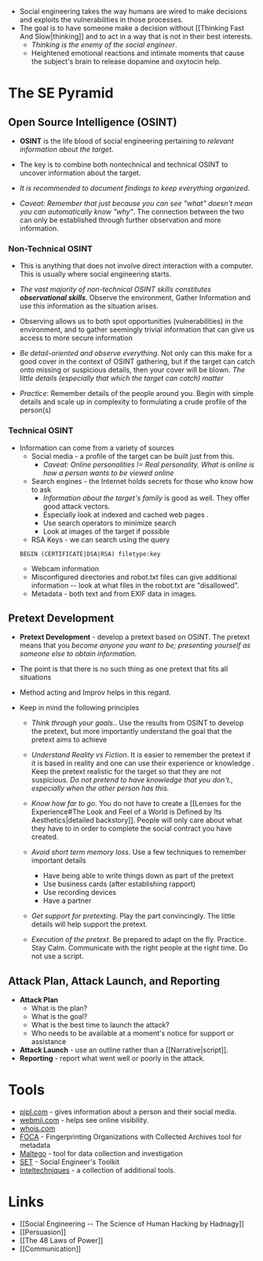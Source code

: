 * Social engineering takes the way humans are wired to make decisions and exploits the vulnerabilities in those processes. 
* The goal is to have someone make a decision without [[Thinking Fast And Slow|thinking]] and to act in a way that is not in their best interests.  
	* *Thinking is the enemy of the social engineer*. 
	* Heightened emotional reactions and intimate moments that cause the subject's brain to release dopamine and oxytocin help. 

# The SE Pyramid 
## Open Source Intelligence (OSINT)
* **OSINT** is the life blood of social engineering pertaining to *relevant information about the target*. 
* The key is to combine both nontechnical and technical OSINT to uncover information about the target. 
* *It is recommended to document findings to keep everything organized*.

* *Caveat: Remember that just because you can see "what" doesn't mean you can automatically know "why"*. The connection between the two can only be established through further observation and more information.

### Non-Technical OSINT 
* This is anything that does not involve direct interaction with a computer. This is usually where social engineering starts. 
* *The vast majority of non-technical OSINT skills constitutes **observational skills***. Observe the environment, Gather Information and use this information as the situation arises. 
* Observing allows us to both spot opportunities (vulnerabilities) in the environment, and to gather seemingly trivial information that can give us access to more secure information 
* *Be detail-oriented and observe everything*. Not only can this make for a good cover in the context of OSINT gathering, but if the target can catch onto missing or suspicious details, then your cover will be blown.  *The little details (especially that which the target can catch) matter*

* *Practice*: Remember details of the people around you. Begin with simple details and scale up in complexity to formulating a crude profile of the person(s) 

### Technical OSINT 
* Information can come from a variety of sources
	* Social media - a profile of the target can be built just from this.
		* *Caveat: Online personalities != Real personality. What is online is how a person wants to be viewed online*
	* Search engines - the Internet holds secrets for those who know how to ask
		* *Information about the target's family* is good as well. They offer good attack vectors. 
		* Especially look at indexed and cached web pages .
		* Use search operators to minimize search 
		* Look at images of the target if possible 
	* RSA Keys - we can search using the query 
	```
	BEGIN (CERTIFICATE|DSA|RSA) filetype:key
	```
	* Webcam information 
	* Misconfigured directories and robot.txt files can give additional information -- look at what files in the robot.txt are "disallowed". 
	* Metadata - both text and from EXIF data in images. 

## Pretext Development
* **Pretext Development** - develop a pretext based on OSINT. The pretext means that you *become anyone you want to be; presenting yourself as someone else to obtain information*.   
* The point is that there is no such thing as one pretext that fits all situations
* Method acting and Improv helps in this regard.

* Keep in mind the following principles
	* *Think through your goals*.. Use the results from OSINT to develop the pretext, but more importantly understand the goal that the pretext aims to achieve 

	* *Understand Reality vs Fiction*. It is easier to remember the pretext if it is based in reality and one can use their experience or knowledge . Keep the pretext realistic for the target so that they are not suspicious. *Do not pretend to have knowledge that you don't., especially when the other person has this.*

	* *Know how far to go*. You do not have to create a [[Lenses for the Experience#The Look and Feel of a World is Defined by Its Aesthetics|detailed backstory]]. People will only care about what they have to in order to complete the social contract you have created.  

	* *Avoid short term memory loss*. Use a few techniques to remember important details 
		* Have being able to write things down as part of the pretext 
		* Use business cards (after establishing rapport) 
		* Use recording devices 
		* Have a partner

	* *Get support for pretexting*. Play the part convincingly. The little details will help support the pretext.

	* *Execution of the pretext*. Be prepared to adapt on the fly. Practice. Stay Calm. Communicate with the right people at the right time. Do not use a script. 

## Attack Plan, Attack Launch, and Reporting
* **Attack Plan** 
	* What is the plan? 
	* What is the goal? 
	* What is the best time to launch the attack? 
	* Who needs to be available at a moment's notice for support or assistance 
* **Attack Launch** - use an outline rather than a [[Narrative|script]]. 
* **Reporting** - report what went well or poorly in the attack. 

# Tools 
* [pipl.com](pipl.com) - gives information about a person and their social media. 
* [webmii.com](webmii.com) - helps see online visibility.
* [whois.com](http://www.whois.net.) 
* [FOCA](www.elevenpaths.com/labstools/foca/index.html) - Fingerprinting Organizations with Collected Archives tool for metadata
* [Maltego](www.paterva.com/web7) - tool for data collection and investigation
* [SET](www.trustedsec.com/socialengineer-toolkit.) - Social Engineer's Toolkit 
* [Inteltechniques](https://inteltechniques.com/menu.html) - a collection of additional tools.

# Links 
* [[Social Engineering -- The Science of Human Hacking by Hadnagy]]
* [[Persuasion]]
* [[The 48 Laws of Power]]
* [[Communication]]

